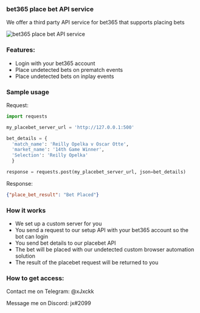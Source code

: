 ### bet365 place bet API service
We offer a third party API service for bet365 that supports placing bets

![bet365 place bet API service](https://github.com/xjxckk/bet365-place-bet-api-service/blob/master/Placebet.gif)

### Features:
* Login with your bet365 account
* Place undetected bets on prematch events
* Place undetected bets on inplay events

### Sample usage
Request:
```python
import requests

my_placebet_server_url = 'http://127.0.0.1:500'

bet_details = {
  'match_name': 'Reilly Opelka v Oscar Otte',
  'market_name': '14th Game Winner',
  'Selection': 'Reilly Opelka'
  }

response = requests.post(my_placebet_server_url, json=bet_details)
```
Response:
```json
{"place_bet_result": "Bet Placed"}
```

### How it works
* We set up a custom server for you
* You send a request to our setup API with your bet365 account so the bot can login
* You send bet details to our placebet API
* The bet will be placed with our undetected custom browser automation solution
* The result of the placebet request will be returned to you

### How to get access:
Contact me on Telegram: @xJxckk

Message me on Discord: jx#2099
